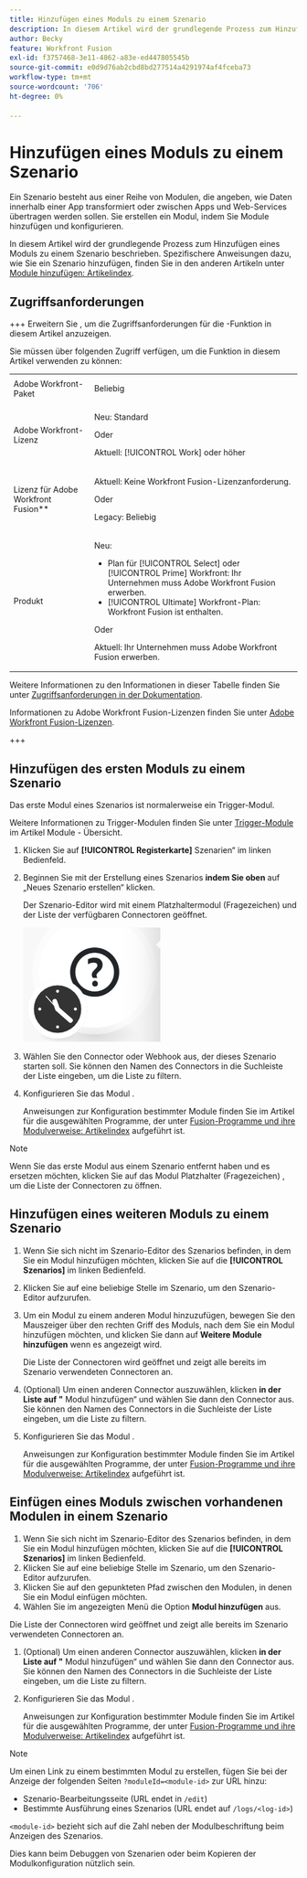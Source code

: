 ```yaml
---
title: Hinzufügen eines Moduls zu einem Szenario
description: In diesem Artikel wird der grundlegende Prozess zum Hinzufügen eines Moduls zu einem Szenario beschrieben.
author: Becky
feature: Workfront Fusion
exl-id: f3757468-3e11-4862-a83e-ed447805545b
source-git-commit: e0d9d76ab2cbd8bd277514a4291974af4fceba73
workflow-type: tm+mt
source-wordcount: '706'
ht-degree: 0%

---
```


# Hinzufügen eines Moduls zu einem Szenario

Ein Szenario besteht aus einer Reihe von Modulen, die angeben, wie Daten innerhalb einer App transformiert oder zwischen Apps und Web-Services übertragen werden sollen. Sie erstellen ein Modul, indem Sie Module hinzufügen und konfigurieren.

In diesem Artikel wird der grundlegende Prozess zum Hinzufügen eines Moduls zu einem Szenario beschrieben. Spezifischere Anweisungen dazu, wie Sie ein Szenario hinzufügen, finden Sie in den anderen Artikeln unter [Module hinzufügen: Artikelindex](/help/workfront-fusion/create-scenarios/add-modules/add-modules-toc.md).

## Zugriffsanforderungen

+++ Erweitern Sie , um die Zugriffsanforderungen für die -Funktion in diesem Artikel anzuzeigen.

Sie müssen über folgenden Zugriff verfügen, um die Funktion in diesem Artikel verwenden zu können:

<table style="table-layout:auto">
 <col> 
 <col> 
 <tbody> 
  <tr> 
   <td role="rowheader">Adobe Workfront-Paket</td> 
   <td> <p>Beliebig</p> </td> 
  </tr> 
  <tr data-mc-conditions=""> 
   <td role="rowheader">Adobe Workfront-Lizenz</td> 
   <td> <p>Neu: Standard</p><p>Oder</p><p>Aktuell: [!UICONTROL Work] oder höher</p> </td> 
  </tr> 
  <tr> 
   <td role="rowheader">Lizenz für Adobe Workfront Fusion**</td> 
   <td>
   <p>Aktuell: Keine Workfront Fusion-Lizenzanforderung.</p>
   <p>Oder</p>
   <p>Legacy: Beliebig </p>
   </td> 
  </tr> 
  <tr> 
   <td role="rowheader">Produkt</td> 
   <td>
   <p>Neu:</p> <ul><li>Plan für [!UICONTROL Select] oder [!UICONTROL Prime] Workfront: Ihr Unternehmen muss Adobe Workfront Fusion erwerben.</li><li>[!UICONTROL Ultimate] Workfront-Plan: Workfront Fusion ist enthalten.</li></ul>
   <p>Oder</p>
   <p>Aktuell: Ihr Unternehmen muss Adobe Workfront Fusion erwerben.</p>
   </td> 
  </tr>
 </tbody> 
</table>

Weitere Informationen zu den Informationen in dieser Tabelle finden Sie unter [Zugriffsanforderungen in der Dokumentation](/help/workfront-fusion/references/licenses-and-roles/access-level-requirements-in-documentation.md).

Informationen zu Adobe Workfront Fusion-Lizenzen finden Sie unter [Adobe Workfront Fusion-Lizenzen](/help/workfront-fusion/set-up-and-manage-workfront-fusion/licensing-operations-overview/license-automation-vs-integration.md).

+++

## Hinzufügen des ersten Moduls zu einem Szenario

Das erste Modul eines Szenarios ist normalerweise ein Trigger-Modul.

Weitere Informationen zu Trigger-Modulen finden Sie unter [Trigger-Module](/help/workfront-fusion/get-started-with-fusion/understand-fusion/module-overview.md#trigger-modules) im Artikel Module - Übersicht.

1. Klicken Sie auf **[!UICONTROL Registerkarte]** Szenarien“ im linken Bedienfeld.
1. Beginnen Sie mit der Erstellung eines Szenarios **indem Sie oben** auf „Neues Szenario erstellen“ klicken.

   Der Szenario-Editor wird mit einem Platzhaltermodul (Fragezeichen) und der Liste der verfügbaren Connectoren geöffnet.

   ![Platzhaltermodul](assets/placeholder-module.png)

1. Wählen Sie den Connector oder Webhook aus, der dieses Szenario starten soll. Sie können den Namen des Connectors in die Suchleiste der Liste eingeben, um die Liste zu filtern.
1. Konfigurieren Sie das Modul .

   Anweisungen zur Konfiguration bestimmter Module finden Sie im Artikel für die ausgewählten Programme, der unter [Fusion-Programme und ihre Modulverweise: Artikelindex](/help/workfront-fusion/references/apps-and-modules/apps-and-modules-toc.md) aufgeführt ist.

>[!NOTE]
>
>Wenn Sie das erste Modul aus einem Szenario entfernt haben und es ersetzen möchten, klicken Sie auf das Modul Platzhalter (Fragezeichen) , um die Liste der Connectoren zu öffnen.

## Hinzufügen eines weiteren Moduls zu einem Szenario

1. Wenn Sie sich nicht im Szenario-Editor des Szenarios befinden, in dem Sie ein Modul hinzufügen möchten, klicken Sie auf die **[!UICONTROL Szenarios]** im linken Bedienfeld.
1. Klicken Sie auf eine beliebige Stelle im Szenario, um den Szenario-Editor aufzurufen.
1. Um ein Modul zu einem anderen Modul hinzuzufügen, bewegen Sie den Mauszeiger über den rechten Griff des Moduls, nach dem Sie ein Modul hinzufügen möchten, und klicken Sie dann auf **Weitere Module hinzufügen** wenn es angezeigt wird.

   Die Liste der Connectoren wird geöffnet und zeigt alle bereits im Szenario verwendeten Connectoren an.

1. (Optional) Um einen anderen Connector auszuwählen, klicken **in der Liste auf &quot;** Modul hinzufügen“ und wählen Sie dann den Connector aus. Sie können den Namen des Connectors in die Suchleiste der Liste eingeben, um die Liste zu filtern.
1. Konfigurieren Sie das Modul .

   Anweisungen zur Konfiguration bestimmter Module finden Sie im Artikel für die ausgewählten Programme, der unter [Fusion-Programme und ihre Modulverweise: Artikelindex](/help/workfront-fusion/references/apps-and-modules/apps-and-modules-toc.md) aufgeführt ist.

## Einfügen eines Moduls zwischen vorhandenen Modulen in einem Szenario

1. Wenn Sie sich nicht im Szenario-Editor des Szenarios befinden, in dem Sie ein Modul hinzufügen möchten, klicken Sie auf die **[!UICONTROL Szenarios]** im linken Bedienfeld.
1. Klicken Sie auf eine beliebige Stelle im Szenario, um den Szenario-Editor aufzurufen.
1. Klicken Sie auf den gepunkteten Pfad zwischen den Modulen, in denen Sie ein Modul einfügen möchten.
1. Wählen Sie im angezeigten Menü die Option **Modul hinzufügen** aus.

Die Liste der Connectoren wird geöffnet und zeigt alle bereits im Szenario verwendeten Connectoren an.

1. (Optional) Um einen anderen Connector auszuwählen, klicken **in der Liste auf &quot;** Modul hinzufügen“ und wählen Sie dann den Connector aus. Sie können den Namen des Connectors in die Suchleiste der Liste eingeben, um die Liste zu filtern.
1. Konfigurieren Sie das Modul .

   Anweisungen zur Konfiguration bestimmter Module finden Sie im Artikel für die ausgewählten Programme, der unter [Fusion-Programme und ihre Modulverweise: Artikelindex](/help/workfront-fusion/references/apps-and-modules/apps-and-modules-toc.md) aufgeführt ist.

>[!NOTE]
>
>Um einen Link zu einem bestimmten Modul zu erstellen, fügen Sie bei der Anzeige der folgenden Seiten `?moduleId=<module-id>` zur URL hinzu:
>
>* Szenario-Bearbeitungsseite (URL endet in `/edit`)
>* Bestimmte Ausführung eines Szenarios (URL endet auf `/logs/<log-id>`)
>
>`<module-id>` bezieht sich auf die Zahl neben der Modulbeschriftung beim Anzeigen des Szenarios.
>
>Dies kann beim Debuggen von Szenarien oder beim Kopieren der Modulkonfiguration nützlich sein.

